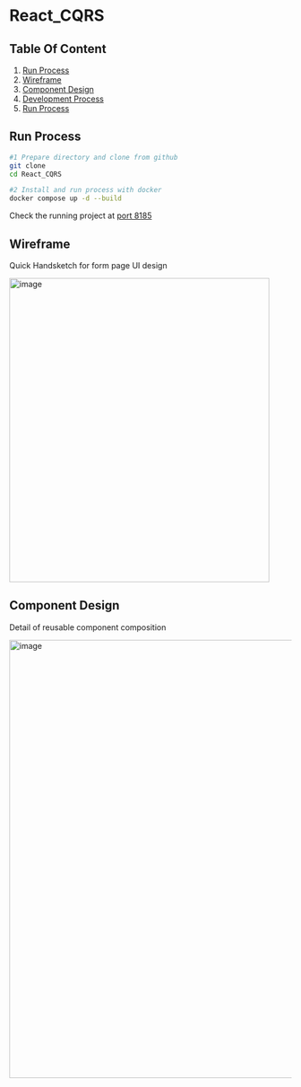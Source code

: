 # React_CQRS

## Table Of Content
1. [Run Process](#run-process)
2. [Wireframe](#wireframe)
3. [Component Design](#component-design)
4. [Development Process](#development-process)
5. [Run Process](#run-process)

## Run Process
```bash
#1 Prepare directory and clone from github
git clone 
cd React_CQRS

#2 Install and run process with docker
docker compose up -d --build

```
Check the running project at [port 8185](http://localhost:8185)

## Wireframe
Quick Handsketch for form page UI design

<img width="464" height="542" alt="image" src="https://github.com/user-attachments/assets/df92b02e-a7ab-4775-81e7-de7703429c97" />


## Component Design
Detail of reusable component composition

<img width="684" height="781" alt="image" src="https://github.com/user-attachments/assets/e2a81153-967a-4c5b-a9f1-16e8aca2060f" />

